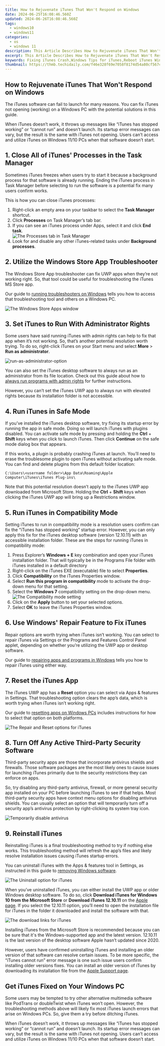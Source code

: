 ```yaml
---
title: How to Rejuvenate iTunes That Won't Respond on Windows
date: 2024-06-25T16:08:46.560Z
updated: 2024-06-26T16:08:46.560Z
tags:
  - windows10
  - windows11
categories:
  - os
  - windows 11
description: This Article Describes How to Rejuvenate iTunes That Won't Respond on Windows
excerpt: This Article Describes How to Rejuvenate iTunes That Won't Respond on Windows
keywords: Fixing iTunes Crash,Windows Tips for iTunes,Reboot iTunes Windows,Rejuvenate Sluggish iTunes,Revive Non-Responsive iTunes,Troubleshoot iTunes on PC,Enhance Windows iTunes Performance
thumbnail: https://thmb.techidaily.com/f46e328f69e7058f8174d54a80cf567c4a8edb28d9f0b33722c79996a70bc6bb.jpg
---
```


## How to Rejuvenate iTunes That Won't Respond on Windows

 The iTunes software can fail to launch for many reasons. You can fix iTunes not opening (working) on a Windows PC with the potential solutions in this guide.

 When iTunes doesn’t work, it throws up messages like “iTunes has stopped working” or “cannot run” and doesn’t launch. Its startup error messages can vary, but the result is the same with iTunes not opening. Users can’t access and utilize iTunes on Windows 11/10 PCs when that software doesn’t start.

## 1\. Close All of iTunes' Processes in the Task Manager

 Sometimes iTunes freezes when users try to start it because a background process for that software is already running. Ending the iTunes process in Task Manager before selecting to run the software is a potential fix many users confirm works.

 This is how you can close iTunes processes:

1. Right-click an empty area on your taskbar to select the **Task Manager** shortcut.
2. Click **Processes** on Task Manager’s tab bar.
3. If you can see an iTunes process under Apps, select it and click **End task**.  
![The Processes tab in Task Manager](https://static1.makeuseofimages.com/wordpress/wp-content/uploads/2023/10/processes-tab.jpg)
4. Look for and disable any other iTunes-related tasks under **Background processes**.

## 2\. Utilize the Windows Store App Troubleshooter

 The Windows Store App troubleshooter can fix UWP apps when they’re not working right. So, that tool could be useful for troubleshooting the iTunes MS Store app.

 Our guide to [running troubleshooters on Windows](https://www.makeuseof.com/run-troubleshooter-windows-10-11/) tells you how to access that troubleshooting tool and others on a Windows PC.

![The Windows Store Apps window](https://static1.makeuseofimages.com/wordpress/wp-content/uploads/2023/10/windows-store-apps.jpg)

## 3\. Set iTunes to Run With Administrator Rights

 Some users have said running iTunes with admin rights can help to fix that app when it’s not working. So, that’s another potential resolution worth trying. To do so, right-click iTunes on your Start menu and select **More** \> **Run as administrator**.

![run-as-administrator-option](https://static1.makeuseofimages.com/wordpress/wp-content/uploads/2023/10/run-as-administrator-option.jpg)

 You can also set the iTunes desktop software to always run as an administrator from its file location. Check out this guide about how to [always run programs with admin rights](https://www.makeuseof.com/tag/always-run-apps-administrator-windows/) for further instructions.

 However, you can’t set the iTunes UWP app to always run with elevated rights because its installation folder is not accessible.

## 4\. Run iTunes in Safe Mode

 If you’ve installed the iTunes desktop software, try fixing its startup error by running the app in safe mode. Doing so will launch iTunes with plugins disabled. You can activate safe mode by pressing and holding the **Ctrl** \+ **Shift** keys when you click to launch iTunes. Then click **Continue** on the safe mode dialog box that appears.

 If this works, a plugin is probably crashing iTunes at launch. You’ll need to erase the troublesome plugin to open iTunes without activating safe mode. You can find and delete plugins from this default folder location:

`C:\Users\<username folder>\App Data\Roaming\Apple Computer\iTunes\iTunes Plug-ins\`

Note that this potential resolution doesn’t apply to the iTunes UWP app downloaded from Microsoft Store. Holding the **Ctrl** \+ **Shift** keys when clicking the iTunes UWP app will bring up a Restrictions window.

## 5\. Run iTunes in Compatibility Mode

 Setting iTunes to run in compatibility mode is a resolution users confirm can fix the “iTunes has stopped working” startup error. However, you can only apply this fix for the iTunes desktop software (version 12.10.11) with an accessible installation folder. These are the steps for running iTunes in compatibility mode:

1. Press Explorer’s **Windows + E** key combination and open your iTunes installation folder. That will typically be in the Programs File folder with iTunes installed in a default directory
2. Right-click on the iTunes EXE (executable) file to select **Properties**.
3. Click **Compatibility** on the iTunes Properties window.
4. Select **Run this program in compatibility** mode to activate the drop-down menu for that setting.
5. Select the **Windows 7** compatibility setting on the drop-down menu.  
![The Compatibility mode setting](https://static1.makeuseofimages.com/wordpress/wp-content/uploads/2023/10/compatibility-mode-settings.jpg)
6. Click on the **Apply** button to set your selected options.
7. Select **OK** to leave the iTunes Properties window.

## 6\. Use Windows' Repair Feature to Fix iTunes

 Repair options are worth trying when iTunes isn’t working. You can select to repair iTunes via Settings or the Programs and Features Control Panel applet, depending on whether you’re utilizing the UWP app or desktop software.

 Our guide to [repairing apps and programs in Windows](https://www.makeuseof.com/windows-repair-apps-programs/) tells you how to repair iTunes using either way.

## 7\. Reset the iTunes App

 The iTunes UWP app has a **Reset** option you can select via Apps & features in Settings. That troubleshooting option clears the app’s data, which is worth trying when iTunes isn’t working right.

 Our guide to [resetting apps on Windows PCs](https://www.makeuseof.com/windows-reset-app/) includes instructions for how to select that option on both platforms.

![The Repair and Reset options for iTunes](https://static1.makeuseofimages.com/wordpress/wp-content/uploads/2023/10/repair-and-reset-options.jpg)

## 8\. Turn Off Any Active Third-Party Security Software

 Third-party security apps are those that incorporate antivirus shields and firewalls. Those software packages are the most likely ones to cause issues for launching iTunes primarily due to the security restrictions they can enforce on apps.

 So, try disabling any third-party antivirus, firewall, or more general security app installed on your PC before launching iTunes to see if that helps. Most third-party security apps have context menu options for disabling antivirus shields. You can usually select an option that will temporarily turn off a security app’s antivirus protection by right-clicking its system tray icon.

![Temporarily disable antivirus](https://static1.makeuseofimages.com/wordpress/wp-content/uploads/2022/06/disable-antivirus.jpg)

## 9\. Reinstall iTunes

 Reinstalling iTunes is a final troubleshooting method to try if nothing else works. This troubleshooting method will refresh the app’s files and likely resolve installation issues causing iTunes startup errors.

 You can uninstall iTunes with the Apps & features tool in Settings, as instructed in this guide to [removing Windows software](https://www.makeuseof.com/windows-11-different-ways-to-uninstall-software/).

![The Uninstall option for iTunes](https://static1.makeuseofimages.com/wordpress/wp-content/uploads/2023/10/uninstall-option.jpg)

 When you’ve uninstalled iTunes, you can either install the UWP app or older Windows desktop software. To do so, click **Download iTunes for Windows 10 from the Microsoft Store** or **Download iTunes 12.10.11** on the [Apple page](https://support.apple.com/en-gb/HT210384). If you select the 12.10.11 option, you’ll need to open the installation file for iTunes in the folder it downloaded and install the software with that.

![The download links for iTunes](https://static1.makeuseofimages.com/wordpress/wp-content/uploads/2023/10/itunes-download-options.jpg)

 Installing iTunes from the Microsoft Store is recommended because you can be sure that it's the Windows-supported app and the latest version. 12.10.11 is the last version of the desktop software Apple hasn’t updated since 2020\.

 However, users have confirmed uninstalling iTunes and installing an older version of that software can resolve certain issues. To be more specific, the “iTunes cannot run” error message is one such issue users confirm installing older versions fixes. You can install an older version of iTunes by downloading its installation file from the [Apple Support page](https://support.apple.com/downloads/itunes).

## Get iTunes Fixed on Your Windows PC

 Some users may be tempted to try other alternative multimedia software like PodTrans or doubleTwist when iTunes won’t open. However, the troubleshooting methods above will likely fix most iTunes launch errors that arise on Windows PCs. So, give them a try before ditching iTunes.

 When iTunes doesn’t work, it throws up messages like “iTunes has stopped working” or “cannot run” and doesn’t launch. Its startup error messages can vary, but the result is the same with iTunes not opening. Users can’t access and utilize iTunes on Windows 11/10 PCs when that software doesn’t start.



<ins class="adsbygoogle"
      style="display:block"
      data-ad-client="ca-pub-7571918770474297"
      data-ad-slot="8358498916"
      data-ad-format="auto"
      data-full-width-responsive="true"></ins>
